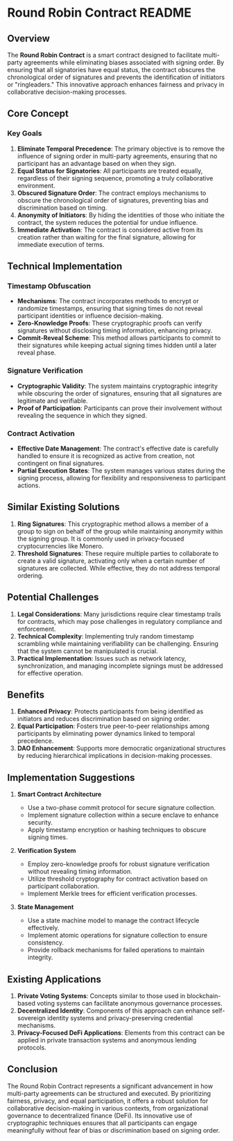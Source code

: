 # Round Robin Contract README

## Overview

The **Round Robin Contract** is a smart contract designed to facilitate multi-party agreements while eliminating biases associated with signing order. By ensuring that all signatories have equal status, the contract obscures the chronological order of signatures and prevents the identification of initiators or "ringleaders." This innovative approach enhances fairness and privacy in collaborative decision-making processes.

## Core Concept

### Key Goals
1. **Eliminate Temporal Precedence**: The primary objective is to remove the influence of signing order in multi-party agreements, ensuring that no participant has an advantage based on when they sign.
2. **Equal Status for Signatories**: All participants are treated equally, regardless of their signing sequence, promoting a truly collaborative environment.
3. **Obscured Signature Order**: The contract employs mechanisms to obscure the chronological order of signatures, preventing bias and discrimination based on timing.
4. **Anonymity of Initiators**: By hiding the identities of those who initiate the contract, the system reduces the potential for undue influence.
5. **Immediate Activation**: The contract is considered active from its creation rather than waiting for the final signature, allowing for immediate execution of terms.

## Technical Implementation

### Timestamp Obfuscation
- **Mechanisms**: The contract incorporates methods to encrypt or randomize timestamps, ensuring that signing times do not reveal participant identities or influence decision-making.
- **Zero-Knowledge Proofs**: These cryptographic proofs can verify signatures without disclosing timing information, enhancing privacy.
- **Commit-Reveal Scheme**: This method allows participants to commit to their signatures while keeping actual signing times hidden until a later reveal phase.

### Signature Verification
- **Cryptographic Validity**: The system maintains cryptographic integrity while obscuring the order of signatures, ensuring that all signatures are legitimate and verifiable.
- **Proof of Participation**: Participants can prove their involvement without revealing the sequence in which they signed.

### Contract Activation
- **Effective Date Management**: The contract's effective date is carefully handled to ensure it is recognized as active from creation, not contingent on final signatures.
- **Partial Execution States**: The system manages various states during the signing process, allowing for flexibility and responsiveness to participant actions.

## Similar Existing Solutions

1. **Ring Signatures**: This cryptographic method allows a member of a group to sign on behalf of the group while maintaining anonymity within the signing group. It is commonly used in privacy-focused cryptocurrencies like Monero.
2. **Threshold Signatures**: These require multiple parties to collaborate to create a valid signature, activating only when a certain number of signatures are collected. While effective, they do not address temporal ordering.

## Potential Challenges

1. **Legal Considerations**: Many jurisdictions require clear timestamp trails for contracts, which may pose challenges in regulatory compliance and enforcement.
2. **Technical Complexity**: Implementing truly random timestamp scrambling while maintaining verifiability can be challenging. Ensuring that the system cannot be manipulated is crucial.
3. **Practical Implementation**: Issues such as network latency, synchronization, and managing incomplete signings must be addressed for effective operation.

## Benefits

1. **Enhanced Privacy**: Protects participants from being identified as initiators and reduces discrimination based on signing order.
2. **Equal Participation**: Fosters true peer-to-peer relationships among participants by eliminating power dynamics linked to temporal precedence.
3. **DAO Enhancement**: Supports more democratic organizational structures by reducing hierarchical implications in decision-making processes.

## Implementation Suggestions

1. **Smart Contract Architecture**
   - Use a two-phase commit protocol for secure signature collection.
   - Implement signature collection within a secure enclave to enhance security.
   - Apply timestamp encryption or hashing techniques to obscure signing times.

2. **Verification System**
   - Employ zero-knowledge proofs for robust signature verification without revealing timing information.
   - Utilize threshold cryptography for contract activation based on participant collaboration.
   - Implement Merkle trees for efficient verification processes.

3. **State Management**
   - Use a state machine model to manage the contract lifecycle effectively.
   - Implement atomic operations for signature collection to ensure consistency.
   - Provide rollback mechanisms for failed operations to maintain integrity.

## Existing Applications

1. **Private Voting Systems**: Concepts similar to those used in blockchain-based voting systems can facilitate anonymous governance processes.
2. **Decentralized Identity**: Components of this approach can enhance self-sovereign identity systems and privacy-preserving credential mechanisms.
3. **Privacy-Focused DeFi Applications**: Elements from this contract can be applied in private transaction systems and anonymous lending protocols.

## Conclusion

The Round Robin Contract represents a significant advancement in how multi-party agreements can be structured and executed. By prioritizing fairness, privacy, and equal participation, it offers a robust solution for collaborative decision-making in various contexts, from organizational governance to decentralized finance (DeFi). Its innovative use of cryptographic techniques ensures that all participants can engage meaningfully without fear of bias or discrimination based on signing order.


